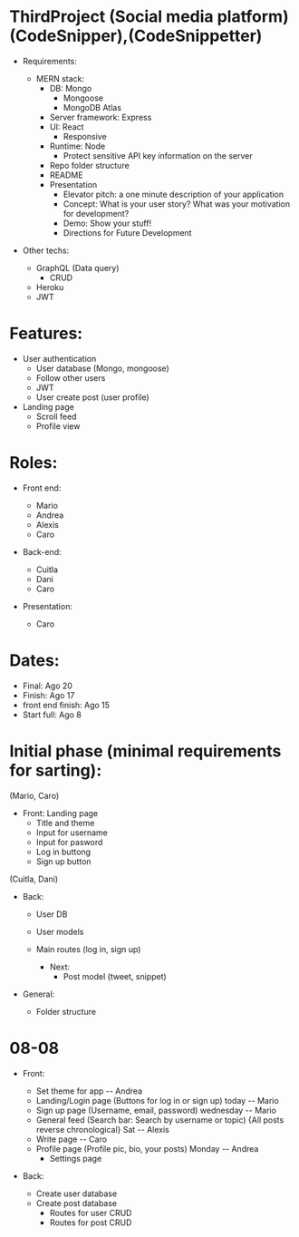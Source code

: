 # ThirdProject (Social media platform) (CodeSnipper),(CodeSnippetter)

- Requirements:

  - MERN stack:
    - DB: Mongo
      - Mongoose
      - MongoDB Atlas
    - Server framework: Express
    - UI: React
      - Responsive
    - Runtime: Node
      - Protect sensitive API key information on the server
    - Repo folder structure
    - README
    - Presentation
      - Elevator pitch: a one minute description of your application
      - Concept: What is your user story? What was your motivation for development?
      - Demo: Show your stuff!
      - Directions for Future Development

- Other techs:
  - GraphQL (Data query)
    - CRUD
  - Heroku
  - JWT

# Features:

- User authentication
  - User database (Mongo, mongoose)
  - Follow other users
  - JWT
  - User create post (user profile)
- Landing page
  - Scroll feed
  - Profile view

# Roles:

- Front end:

  - Mario
  - Andrea
  - Alexis
  - Caro

- Back-end:

  - Cuitla
  - Dani
  - Caro

- Presentation:
  - Caro

# Dates:

- Final: Ago 20
- Finish: Ago 17
- front end finish: Ago 15
- Start full: Ago 8

# Initial phase (minimal requirements for sarting):

(Mario, Caro)

- Front: Landing page
  - Title and theme
  - Input for username
  - Input for pasword
  - Log in buttong
  - Sign up button

(Cuitla, Dani)

- Back:

  - User DB
  - User models
  - Main routes (log in, sign up)

    - Next:
      - Post model (tweet, snippet)

- General:
  - Folder structure

# 08-08

- Front:

  - Set theme for app -- Andrea
  - Landing/Login page (Buttons for log in or sign up) today -- Mario
  - Sign up page (Username, email, password) wednesday -- Mario
  - General feed (Search bar: Search by username or topic) {All posts reverse chronological} Sat -- Alexis
  - Write page -- Caro
  - Profile page (Profile pic, bio, your posts) Monday -- Andrea
    - Settings page

- Back:
  - Create user database
  - Create post database
    - Routes for user CRUD
    - Routes for post CRUD
